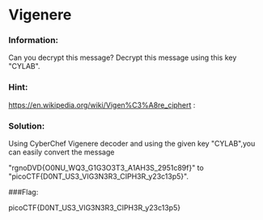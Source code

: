 <div align="centre">
<h1>Vigenere </h1>
</div>

### Information:
Can you decrypt this message? Decrypt this message using this key "CYLAB".

### Hint:

https://en.wikipedia.org/wiki/Vigen%C3%A8re_ciphert :

### Solution:
Using CyberChef Vigenere decoder and using the given key "CYLAB",you can easily convert the message

"rgnoDVD{O0NU_WQ3_G1G3O3T3_A1AH3S_2951c89f}" to 
"picoCTF{D0NT_US3_VIG3N3R3_CIPH3R_y23c13p5}".

###Flag:

picoCTF{D0NT_US3_VIG3N3R3_CIPH3R_y23c13p5}

